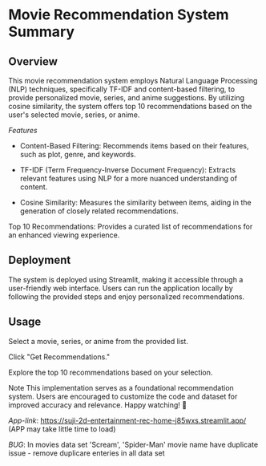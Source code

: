 # Movie Recommendation System Summary
## Overview
This movie recommendation system employs Natural Language Processing (NLP) techniques, specifically TF-IDF and content-based filtering, to provide personalized movie, series, and anime suggestions. By utilizing cosine similarity, the system offers top 10 recommendations based on the user's selected movie, series, or anime.

*Features*
- Content-Based Filtering: Recommends items based on their features, such as plot, genre, and keywords.

- TF-IDF (Term Frequency-Inverse Document Frequency): Extracts relevant features using NLP for a more nuanced understanding of content.

- Cosine Similarity: Measures the similarity between items, aiding in the generation of closely related recommendations.

Top 10 Recommendations: Provides a curated list of recommendations for an enhanced viewing experience.

## Deployment
The system is deployed using Streamlit, making it accessible through a user-friendly web interface. Users can run the application locally by following the provided steps and enjoy personalized recommendations.

## Usage
Select a movie, series, or anime from the provided list.

Click "Get Recommendations."

Explore the top 10 recommendations based on your selection.

Note
This implementation serves as a foundational recommendation system. Users are encouraged to customize the code and dataset for improved accuracy and relevance. Happy watching! 🍿

*App-link*: https://suji-2d-entertainment-rec-home-j85wxs.streamlit.app/  (APP may take little time to load)

*BUG*: In movies data set 'Scream', 'Spider-Man' movie name have duplicate issue - remove duplicare enteries in all data set

